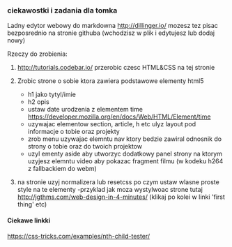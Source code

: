 ### ciekawostki i zadania dla tomka

Ladny edytor webowy do markdowna http://dillinger.io/
mozesz tez pisac bezposrednio na stronie githuba (wchodzisz w plik i edytujesz lub dodaj nowy)

Rzeczy do zrobienia:

1. http://tutorials.codebar.io/ przerobic czesc HTML&CSS na tej stronie

2. Zrobic strone o sobie ktora zawiera podstawowe elementy html5 
    - h1 jako tytyl/imie
    - h2 opis
    - ustaw date urodzenia z elementem time https://developer.mozilla.org/en/docs/Web/HTML/Element/time
    - uzywajac elementow section, article, h etc ulyz layout pod informacje o tobie oraz projekty
    - zrob menu uzywajac elemntu nav ktory bedzie zawiral odnosnik do strony o tobie oraz do twoich projektow
    - uzyl ementy aside aby utworzyc dodatkowy panel strony na ktorym uzyjesz elemntu video aby pokazac fragment filmu (w kodeku h264 z fallbackiem do webm)

3. na stronie uzyj normalizera lub resetcss po czym ustaw wlasne proste style na te elementy
    -przyklad jak moza wystylwoac strone tutaj http://jgthms.com/web-design-in-4-minutes/ (klikaj po kolei w linki 'first thing' etc)



#### Ciekawe linkki

https://css-tricks.com/examples/nth-child-tester/
